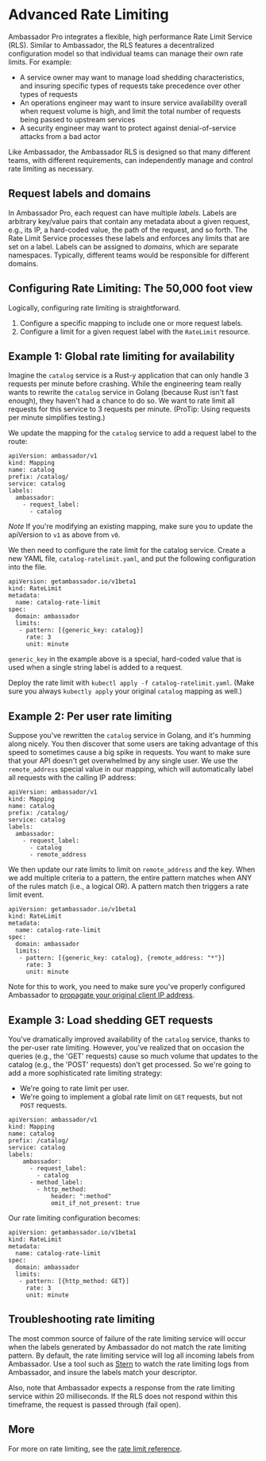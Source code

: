 # Advanced Rate Limiting

Ambassador Pro integrates a flexible, high performance Rate Limit Service (RLS). Similar to Ambassador, the RLS features a decentralized configuration model so that individual teams can manage their own rate limits. For example:

* A service owner may want to manage load shedding characteristics, and insuring specific types of requests take precedence over other types of requests
* An operations engineer may want to insure service availability overall when request volume is high, and limit the total number of requests being passed to upstream services
* A security engineer may want to protect against denial-of-service attacks from a bad actor

Like Ambassador, the Ambassador RLS is designed so that many different teams, with different requirements, can independently manage and control rate limiting as necessary.

## Request labels and domains

In Ambassador Pro, each request can have multiple *labels*. Labels are arbitrary key/value pairs that contain any metadata about a given request, e.g., its IP, a hard-coded value, the path of the request, and so forth. The Rate Limit Service processes these labels and enforces any limits that are set on a label. Labels can be assigned to *domains*, which are separate namespaces. Typically, different teams would be responsible for different domains.

## Configuring Rate Limiting: The 50,000 foot view

Logically, configuring rate limiting is straightforward.

1. Configure a specific mapping to include one or more request labels.
2. Configure a limit for a given request label with the `RateLimit` resource.

## Example 1: Global rate limiting for availability

Imagine the `catalog` service is a Rust-y application that can only handle 3 requests per minute before crashing. While the engineering team really wants to rewrite the `catalog` service in Golang (because Rust isn't fast enough), they haven't had a chance to do so. We want to rate limit all requests for this service to 3 requests per minute. (ProTip: Using requests per minute simplifies testing.)

We update the mapping for the `catalog` service to add a request label to the route:

```
apiVersion: ambassador/v1
kind: Mapping
name: catalog
prefix: /catalog/
service: catalog
labels:
  ambassador:
    - request_label:
      - catalog
```

*Note* If you're modifying an existing mapping, make sure you to update the apiVersion to `v1` as above from `v0`.

We then need to configure the rate limit for the catalog service. Create a new YAML file, `catalog-ratelimit.yaml`, and put the following configuration into the file.

```
apiVersion: getambassador.io/v1beta1
kind: RateLimit
metadata:
  name: catalog-rate-limit
spec:
  domain: ambassador
  limits:
   - pattern: [{generic_key: catalog}]
     rate: 3
     unit: minute
```

`generic_key` in the example above is a special, hard-coded value that is used when a single string label is added to a request.

Deploy the rate limit with `kubectl apply -f catalog-ratelimit.yaml`. (Make sure you always `kubectly apply` your original `catalog` mapping as well.)

## Example 2: Per user rate limiting

Suppose you've rewritten the `catalog` service in Golang, and it's humming along nicely. You then discover that some users are taking advantage of this speed to sometimes cause a big spike in requests. You want to make sure that your API doesn't get overwhelmed by any single user. We use the `remote_address` special value in our mapping, which will automatically label all requests with the calling IP address:

```
apiVersion: ambassador/v1
kind: Mapping
name: catalog
prefix: /catalog/
service: catalog
labels:
  ambassador:
    - request_label:
      - catalog
      - remote_address
```

We then update our rate limits to limit on `remote_address` and the key. When we add multiple criteria to a pattern, the entire pattern matches when ANY of the rules match (i.e., a logical OR). A pattern match then triggers a rate limit event.

```
apiVersion: getambassador.io/v1beta1
kind: RateLimit
metadata:
  name: catalog-rate-limit
spec:
  domain: ambassador
  limits:
   - pattern: [{generic_key: catalog}, {remote_address: "*"}]
     rate: 3
     unit: minute
```

Note for this to work, you need to make sure you've properly configured Ambassador to [propagate your original client IP address](https://www.getambassador.io/reference/modules/#use_remote_address).

## Example 3: Load shedding GET requests

You've dramatically improved availability of the `catalog` service, thanks to the per-user rate limiting. However, you've realized that on occasion the queries (e.g., the 'GET' requests) cause so much volume that updates to the catalog (e.g., the 'POST' requests) don't get processed. So we're going to add a more sophisticated rate limiting strategy:

* We're going to rate limit per user.
* We're going to implement a global rate limit on `GET` requests, but not `POST` requests.

```
apiVersion: ambassador/v1
kind: Mapping
name: catalog
prefix: /catalog/
service: catalog
labels:
    ambassador:
      - request_label:
        - catalog
      - method_label:
        - http_method:
            header: ":method"
            omit_if_not_present: true
```

Our rate limiting configuration becomes:

```
apiVersion: getambassador.io/v1beta1
kind: RateLimit
metadata:
  name: catalog-rate-limit
spec:
  domain: ambassador
  limits:
   - pattern: [{http_method: GET}]
     rate: 3
     unit: minute
```

## Troubleshooting rate limiting

The most common source of failure of the rate limiting service will occur when the labels generated by Ambassador do not match the rate limiting pattern. By default, the rate limiting service will log all incoming labels from Ambassador. Use a tool such as [Stern](https://github.com/wercker/stern) to watch the rate limiting logs from Ambassador, and insure the labels match your descriptor.

Also, note that Ambassador expects a response from the rate limiting service within 20 milliseconds. If the RLS does not respond within this timeframe, the request is passed through (fail open).

## More

For more on rate limiting, see the [rate limit reference](/reference/rate-limits).
